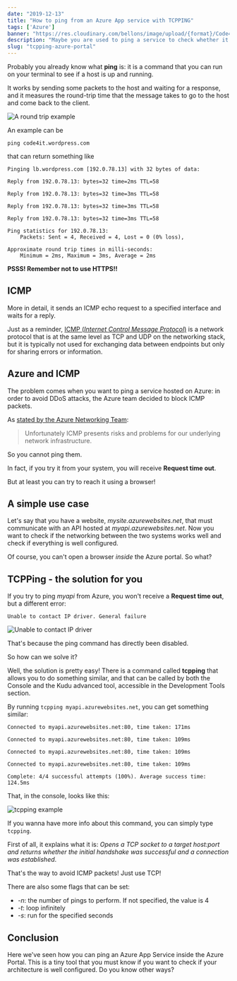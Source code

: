 ```yaml
---
date: "2019-12-13"
title: "How to ping from an Azure App service with TCPPING"
tags: ['Azure']
banner: "https://res.cloudinary.com/bellons/image/upload/{format}/Code4IT/Covers/tcpping.jpg"
description: "Maybe you are used to ping a service to check whether it responds or not. It works well using a local console, but within the Azure portal you must use another command: tcpping."
slug: "tcpping-azure-portal"
---
```


Probably you already know what __ping__ is: it is a command that you can run on your terminal to see if a host is up and running. 
 

It works by sending some packets to the host and waiting for a response, and it measures the round-trip time that the message takes to go to the host and come back to the client.

![A round trip example](https://media.giphy.com/media/g8A6kKFew4w0w/giphy.gif)

An example can be 

```
ping code4it.wordpress.com
```

that can return something like


```
Pinging lb.wordpress.com [192.0.78.13] with 32 bytes of data:

Reply from 192.0.78.13: bytes=32 time=2ms TTL=58

Reply from 192.0.78.13: bytes=32 time=3ms TTL=58

Reply from 192.0.78.13: bytes=32 time=3ms TTL=58

Reply from 192.0.78.13: bytes=32 time=3ms TTL=58

Ping statistics for 192.0.78.13:
    Packets: Sent = 4, Received = 4, Lost = 0 (0% loss),

Approximate round trip times in milli-seconds:
    Minimum = 2ms, Maximum = 3ms, Average = 2ms
```


__PSSS! Remember not to use HTTPS!!__

## ICMP

More in detail, it sends an ICMP echo request to a specified interface and waits for a reply.

Just as a reminder, [ICMP (_Internet Control Message Protocol_)](https://en.wikipedia.org/wiki/Internet_Control_Message_Protocol) is a network protocol that is at the same level as TCP and UDP on the networking stack, but it is typically not used for exchanging data between endpoints but only for sharing errors or information.

## Azure and ICMP

The problem comes when you want to ping a service hosted on Azure: in order to avoid DDoS attacks, the Azure team decided to block ICMP packets.

As [stated by the Azure Networking Team](https://feedback.azure.com/forums/217313-networking/suggestions/3346609-icmp-support-for-azure-websites-roles-cloud-serv):
> Unfortunately ICMP presents risks and problems for our underlying network infrastructure.

So you cannot ping them. 

In fact, if you try it from your system, you will receive __Request time out__.

But at least you can try to reach it using a browser!

## A simple use case

Let's say that you have a website, _mysite.azurewebsites.net_, that must communicate with an API hosted at _myapi.azurewebsites.net_. Now you want to check if the networking between the two systems works well and check if everything is well configured.

Of course, you can't open a browser _inside_ the Azure portal. So what?


## TCPPing - the solution for you

If you try to ping _myapi_ from Azure, you won't receive a __Request time out__, but a different error: 

```
Unable to contact IP driver. General failure
```

![Unable to contact IP driver](https://res.cloudinary.com/bellons/image/upload/Code4IT/TCPPING/ping_console.png)

That's because the ping command has directly been disabled.

So how can we solve it?

Well, the solution is pretty easy! There is a command called __tcpping__ that allows you to do something similar, and that can be called by both the Console and the Kudu advanced tool, accessible in the Development Tools section.

By running `tcpping myapi.azurewebsites.net`, you can get something similar:

```
Connected to myapi.azurewebsites.net:80, time taken: 171ms

Connected to myapi.azurewebsites.net:80, time taken: 109ms

Connected to myapi.azurewebsites.net:80, time taken: 109ms

Connected to myapi.azurewebsites.net:80, time taken: 109ms

Complete: 4/4 successful attempts (100%). Average success time: 124.5ms
```

That, in the console, looks like this:

![tcpping example](https://res.cloudinary.com/bellons/image/upload/v1576150918/Code4IT/TCPPING/tcpping_console.png)

If you wanna have more info about this command, you can simply type `tcpping`.

First of all, it explains what it is: _Opens a TCP socket to a target host:port and returns whether the initial handshake was successful and a connection was established_.

That's the way to avoid ICMP packets! Just use TCP!

There are also some flags that can be set:

* _-n_: the number of pings to perform. If not specified, the value is 4
* _-t_: loop infinitely
* _-s_: run for the specified seconds

## Conclusion

Here we've seen how you can ping an Azure App Service inside the Azure Portal. This is a tiny tool that you must know if you want to check if your architecture is well configured. Do you know other ways?
